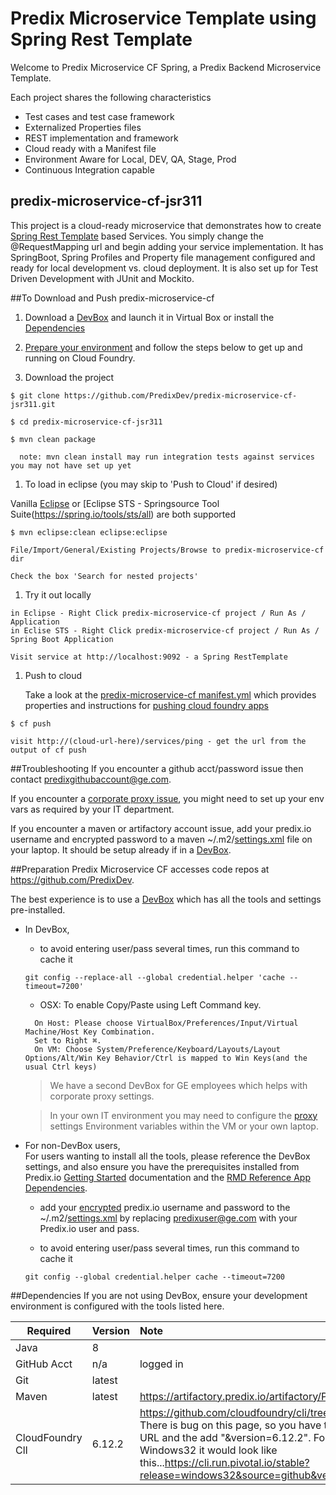 Predix Microservice Template using Spring Rest Template
==============

Welcome to Predix Microservice CF Spring, a Predix Backend Microservice Template.  

Each project shares the following characteristics
* Test cases and test case framework 
* Externalized Properties files
* REST implementation and framework
* Cloud ready with a Manifest file
* Environment Aware for Local, DEV, QA, Stage, Prod
* Continuous Integration capable

## predix-microservice-cf-jsr311

This project is a cloud-ready microservice that demonstrates how to create [Spring Rest Template](https://spring.io/guides/gs/consuming-rest/) based Services.  You simply change the @RequestMapping url and begin adding your service implementation.  It has SpringBoot, Spring Profiles and Property file management configured and ready for local development vs. cloud deployment.  It is also set up for Test Driven Development with JUnit and Mockito.

##To Download and Push predix-microservice-cf

1. Download a [DevBox](https://www.predix.io/catalog/other-resources/devbox.html) and launch it in Virtual Box or install the [Dependencies](#dependencies)

1. [Prepare your environment](#preparation) and follow the steps below to get up and running on Cloud Foundry.   

1. Download the project  
  ```
  $ git clone https://github.com/PredixDev/predix-microservice-cf-jsr311.git  
  
  $ cd predix-microservice-cf-jsr311
  
  $ mvn clean package  
  
    note: mvn clean install may run integration tests against services you may not have set up yet
  ```
1. To load in eclipse (you may skip to 'Push to Cloud' if desired)  
  
  Vanilla [Eclipse](https://www.eclipse.org/downloads) or [Eclipse STS - Springsource Tool Suite(https://spring.io/tools/sts/all) are both supported
  ```
  $ mvn eclipse:clean eclipse:eclipse  
  
  File/Import/General/Existing Projects/Browse to predix-microservice-cf dir  
  
  Check the box 'Search for nested projects'  
  ```
1. Try it out locally  
  ```
  in Eclipse - Right Click predix-microservice-cf project / Run As / Application 
  in Eclise STS - Right Click predix-microservice-cf project / Run As / Spring Boot Application 
  
  Visit service at http://localhost:9092 - a Spring RestTemplate  
  
  ```
1. Push to cloud  

    Take a look at the [predix-microservice-cf manifest.yml](manifest.yml) which provides properties and instructions for [pushing cloud foundry apps](https://docs.cloudfoundry.org/devguide/deploy-apps/manifest.html)
  ```
  $ cf push  
  
  visit http://(cloud-url-here)/services/ping - get the url from the output of cf push  
  ```

##Troubleshooting
If you encounter a github acct/password issue then contact predixgithubaccount@ge.com.  

If you encounter a [corporate proxy issue](https://github.com/PredixDev/predix-rmd-ref-app/blob/master/docs/proxy.md#proxy), you might need to set up your env vars as required by your IT department.

If you encounter a maven or artifactory account issue, add your predix.io username and encrypted password to a maven ~/.m2/[settings.xml](docs/settings.xml) file on your laptop.  It should be setup already if in a [DevBox](https://www.predix.io/catalog/other-resources/devbox.html).

##Preparation
Predix Microservice CF accesses code repos at https://github.com/PredixDev.

The best experience is to use a [DevBox](https://www.predix.io/catalog/other-resources/devbox.html) which has all the tools and settings pre-installed.  
* In DevBox,  
	* to avoid entering user/pass several times, run this command to cache it
  ```
  git config --replace-all --global credential.helper 'cache --timeout=7200'
  ``` 
	* OSX: To enable Copy/Paste using Left Command key.  
  ```
    On Host: Please choose VirtualBox/Preferences/Input/Virtual Machine/Host Key Combination.  
    Set to Right ⌘.  
    On VM: Choose System/Preference/Keyboard/Layouts/Layout Options/Alt/Win Key Behavior/Ctrl is mapped to Win Keys(and the usual Ctrl keys)
  ```
  
  >We have a second DevBox for GE employees which helps with corporate proxy settings.  

  >In your own IT environment you may need to configure the [proxy](docs/proxy.md) settings Environment variables within the VM or your own laptop.

* For non-DevBox users,  
	For users wanting to install all the tools, please reference the DevBox settings, and also ensure you have the prerequisites installed from Predix.io [Getting Started](https://www.predix.io/docs/?b=#Uva9INX3) documentation and the [RMD Reference App Dependencies](https://github.com/PredixDev/predix-rmd-ref-app#dependencies).  

	* add your <a href="https://maven.apache.org/guides/mini/guide-encryption.html">encrypted</a> predix.io username and password to the ~/.m2/<a href="https://github.com/PredixDev/predix-rmd-ref-app/blob/master/docs/settings.xml">settings.xml</a>
by replacing predixuser@ge.com with your Predix.io user and pass.

  * to avoid entering user/pass several times, run this command to cache it
  ```
  git config --global credential.helper cache --timeout=7200
  ```

##Dependencies
If you are not using DevBox, ensure your development environment is configured with the tools listed here.

|Required | Version | Note |
| ------------- | :----- | :----- |
| Java | 8 | |
| GitHub Acct | n/a | logged in |
| Git | latest | |
| Maven | latest | https://artifactory.predix.io/artifactory/PREDIX-EXT |
| CloudFoundry ClI | 6.12.2 | https://github.com/cloudfoundry/cli/tree/v6.12.2#downloads.  There is bug on this page, so you have to manually get the URL and the add "&version=6.12.2".  For example for Windows32 it would look like this...https://cli.run.pivotal.io/stable?release=windows32&source=github&version=6.12.2 |
